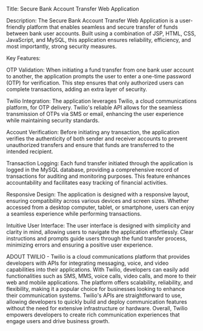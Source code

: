 Title: Secure Bank Account Transfer Web Application

Description:
The Secure Bank Account Transfer Web Application is a user-friendly platform that enables seamless and secure transfer of funds between bank user accounts. Built using a combination of JSP, HTML, CSS, JavaScript, and MySQL, this application ensures reliability, efficiency, and most importantly, strong security measures.

Key Features:

OTP Validation: When initiating a fund transfer from one bank user account to another, the application prompts the user to enter a one-time password (OTP) for verification. This step ensures that only authorized users can complete transactions, adding an extra layer of security.

Twilio Integration: The application leverages Twilio, a cloud communications platform, for OTP delivery. Twilio's reliable API allows for the seamless transmission of OTPs via SMS or email, enhancing the user experience while maintaining security standards.

Account Verification: Before initiating any transaction, the application verifies the authenticity of both sender and receiver accounts to prevent unauthorized transfers and ensure that funds are transferred to the intended recipient.

Transaction Logging: Each fund transfer initiated through the application is logged in the MySQL database, providing a comprehensive record of transactions for auditing and monitoring purposes. This feature enhances accountability and facilitates easy tracking of financial activities.

Responsive Design: The application is designed with a responsive layout, ensuring compatibility across various devices and screen sizes. Whether accessed from a desktop computer, tablet, or smartphone, users can enjoy a seamless experience while performing transactions.

Intuitive User Interface: The user interface is designed with simplicity and clarity in mind, allowing users to navigate the application effortlessly. Clear instructions and prompts guide users through the fund transfer process, minimizing errors and ensuring a positive user experience.


ADOUT TWILIO -
Twilio is a cloud communications platform that provides developers with APIs for integrating messaging, voice, and video capabilities into their applications. With Twilio, developers can easily add functionalities such as SMS, MMS, voice calls, video calls, and more to their web and mobile applications. The platform offers scalability, reliability, and flexibility, making it a popular choice for businesses looking to enhance their communication systems. Twilio's APIs are straightforward to use, allowing developers to quickly build and deploy communication features without the need for extensive infrastructure or hardware. Overall, Twilio empowers developers to create rich communication experiences that engage users and drive business growth.
